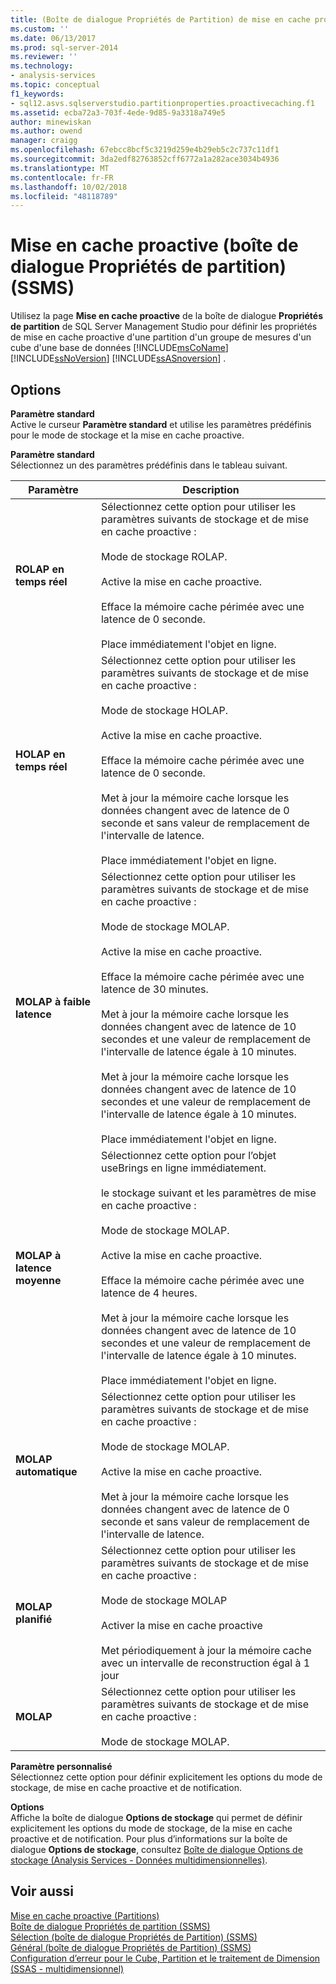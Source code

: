 ```yaml
---
title: (Boîte de dialogue Propriétés de Partition) de mise en cache proactive (SSMS) | Microsoft Docs
ms.custom: ''
ms.date: 06/13/2017
ms.prod: sql-server-2014
ms.reviewer: ''
ms.technology:
- analysis-services
ms.topic: conceptual
f1_keywords:
- sql12.asvs.sqlserverstudio.partitionproperties.proactivecaching.f1
ms.assetid: ecba72a3-703f-4ede-9d85-9a3318a749e5
author: minewiskan
ms.author: owend
manager: craigg
ms.openlocfilehash: 67ebcc8bcf5c3219d259e4b29eb5c2c737c11df1
ms.sourcegitcommit: 3da2edf82763852cff6772a1a282ace3034b4936
ms.translationtype: MT
ms.contentlocale: fr-FR
ms.lasthandoff: 10/02/2018
ms.locfileid: "48118789"
---
```

# <a name="proactive-caching-partition-properties-dialog-box-ssms"></a>Mise en cache proactive (boîte de dialogue Propriétés de partition) (SSMS)
  Utilisez la page **Mise en cache proactive** de la boîte de dialogue **Propriétés de partition** de SQL Server Management Studio pour définir les propriétés de mise en cache proactive d'une partition d'un groupe de mesures d'un cube d'une base de données [!INCLUDE[msCoName](../includes/msconame-md.md)] [!INCLUDE[ssNoVersion](../includes/ssnoversion-md.md)] [!INCLUDE[ssASnoversion](../includes/ssasnoversion-md.md)] .  
  
## <a name="options"></a>Options  
 **Paramètre standard**  
 Active le curseur **Paramètre standard** et utilise les paramètres prédéfinis pour le mode de stockage et la mise en cache proactive.  
  
 **Paramètre standard**  
 Sélectionnez un des paramètres prédéfinis dans le tableau suivant.  
  
|Paramètre|Description|  
|-------------|-----------------|  
|**ROLAP en temps réel**|Sélectionnez cette option pour utiliser les paramètres suivants de stockage et de mise en cache proactive :<br /><br /> Mode de stockage ROLAP.<br /><br /> Active la mise en cache proactive.<br /><br /> Efface la mémoire cache périmée avec une latence de 0 seconde.<br /><br /> Place immédiatement l'objet en ligne.|  
|**HOLAP en temps réel**|Sélectionnez cette option pour utiliser les paramètres suivants de stockage et de mise en cache proactive :<br /><br /> Mode de stockage HOLAP.<br /><br /> Active la mise en cache proactive.<br /><br /> Efface la mémoire cache périmée avec une latence de 0 seconde.<br /><br /> Met à jour la mémoire cache lorsque les données changent avec de latence de 0 seconde et sans valeur de remplacement de l'intervalle de latence.<br /><br /> Place immédiatement l'objet en ligne.|  
|**MOLAP à faible latence**|Sélectionnez cette option pour utiliser les paramètres suivants de stockage et de mise en cache proactive :<br /><br /> Mode de stockage MOLAP.<br /><br /> Active la mise en cache proactive.<br /><br /> Efface la mémoire cache périmée avec une latence de 30 minutes.<br /><br /> Met à jour la mémoire cache lorsque les données changent avec de latence de 10 secondes et une valeur de remplacement de l'intervalle de latence égale à 10 minutes.<br /><br /> Met à jour la mémoire cache lorsque les données changent avec de latence de 10 secondes et une valeur de remplacement de l'intervalle de latence égale à 10 minutes.<br /><br /> Place immédiatement l'objet en ligne.|  
|**MOLAP à latence moyenne**|Sélectionnez cette option pour l’objet useBrings en ligne immédiatement.<br /><br /> le stockage suivant et les paramètres de mise en cache proactive :<br /><br /> Mode de stockage MOLAP.<br /><br /> Active la mise en cache proactive.<br /><br /> Efface la mémoire cache périmée avec une latence de 4 heures.<br /><br /> Met à jour la mémoire cache lorsque les données changent avec de latence de 10 secondes et une valeur de remplacement de l'intervalle de latence égale à 10 minutes.<br /><br /> Place immédiatement l'objet en ligne.|  
|**MOLAP automatique**|Sélectionnez cette option pour utiliser les paramètres suivants de stockage et de mise en cache proactive :<br /><br /> Mode de stockage MOLAP.<br /><br /> Active la mise en cache proactive.<br /><br /> Met à jour la mémoire cache lorsque les données changent avec de latence de 0 seconde et sans valeur de remplacement de l'intervalle de latence.|  
|**MOLAP planifié**|Sélectionnez cette option pour utiliser les paramètres suivants de stockage et de mise en cache proactive :<br /><br /> Mode de stockage MOLAP<br /><br /> Activer la mise en cache proactive<br /><br /> Met périodiquement à jour la mémoire cache avec un intervalle de reconstruction égal à 1 jour|  
|**MOLAP**|Sélectionnez cette option pour utiliser les paramètres suivants de stockage et de mise en cache proactive :<br /><br /> Mode de stockage MOLAP.|  
  
 **Paramètre personnalisé**  
 Sélectionnez cette option pour définir explicitement les options du mode de stockage, de mise en cache proactive et de notification.  
  
 **Options**  
 Affiche la boîte de dialogue **Options de stockage** qui permet de définir explicitement les options du mode de stockage, de la mise en cache proactive et de notification. Pour plus d’informations sur la boîte de dialogue **Options de stockage**, consultez [Boîte de dialogue Options de stockage &#40;Analysis Services - Données multidimensionnelles&#41;](storage-options-dialog-box-analysis-services-multidimensional-data.md).  
  
## <a name="see-also"></a>Voir aussi  
 [Mise en cache proactive &#40;Partitions&#41;](multidimensional-models-olap-logical-cube-objects/partitions-proactive-caching.md)   
 [Boîte de dialogue Propriétés de partition &#40;SSMS&#41;](partition-properties-dialog-box-ssms.md)   
 [Sélection &#40;boîte de dialogue Propriétés de Partition&#41; &#40;SSMS&#41;](selection-partition-properties-dialog-box-ssms.md)   
 [Général &#40;boîte de dialogue Propriétés de Partition&#41; &#40;SSMS&#41;](general-partition-properties-dialog-box-ssms.md)   
 [Configuration d’erreur pour le Cube, Partition et le traitement de Dimension &#40;SSAS - multidimensionnel&#41;](multidimensional-models/error-configuration-for-cube-partition-and-dimension-processing.md)  
  
  

